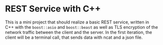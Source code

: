 # REST Service with C++
This is a mini project that should realize a basic REST service, written in C++ with the ```boost::asio``` and ```boost::beast``` as well as TLS encryption of the network traffic between the client and the server. 
In the first iteration, the client will be a terminal call, that sends data with ncat and a json file. 